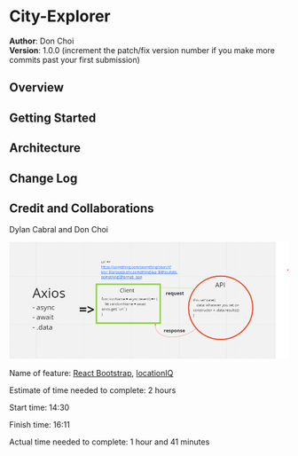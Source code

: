 # City-Explorer

**Author**: Don Choi  
**Version**: 1.0.0 (increment the patch/fix version number if you make more commits past your first submission)  

## Overview
<!-- Provide a high level overview of what this application is and why you are building it, beyond the fact that it's an assignment for this class. (i.e. What's your problem domain?) -->

## Getting Started
<!-- What are the steps that a user must take in order to build this app on their own machine and get it running? -->

## Architecture
<!-- Provide a detailed description of the application design. What technologies (languages, libraries, etc) you're using, and any other relevant design information. -->

## Change Log
<!-- Use this area to document the iterative changes made to your application as each feature is successfully implemented. Use time stamps. Here's an example:

01-01-2001 4:59pm - Application now has a fully-functional express server, with a GET route for the location resource. -->

## Credit and Collaborations

Dylan Cabral and Don Choi

![Lab 6](/public/lab6.png "lab6")

Name of feature: [React Bootstrap](https://react-bootstrap.netlify.app/components/modal/#rb-docs-content), [locationIQ](https://my.locationiq.com/dashboard#accesstoken)

Estimate of time needed to complete: 2 hours

Start time: 14:30

Finish time: 16:11

Actual time needed to complete: 1 hour and 41 minutes
